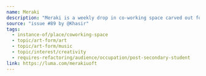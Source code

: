 ```yaml
---
name: Meraki
description: "Meraki is a weekly drop in co-working space carved out for you to work on personal projects that excite you—whether that's art, music, code, research, or something totally unexpected :)"
source: "issue #89 by @Khasir"
tags:
  - instance-of/place/coworking-space
  - topic/art-form/art
  - topic/art-form/music
  - topic/interest/creativity
  - requires-refactoring/audience/occupation/post-secondary-student
link: https://luma.com/merakiuoft
---
```


<!-- Community added from GitHub issue #89 -->
